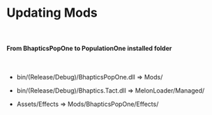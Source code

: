 # Updating Mods

<br>

#### From BhapticsPopOne to PopulationOne installed folder

<br>

- bin/(Release/Debug)/BhapticsPopOne.dll  => Mods/

- bin/(Release/Debug)/Bhaptics.Tact.dll => MelonLoader/Managed/

- Assets/Effects => Mods/BhapticsPopOne/Effects/
